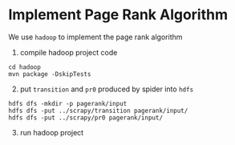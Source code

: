 # Implement Page Rank Algorithm

We use `hadoop` to implement the page rank algorithm

1. compile hadoop project code

```shell
cd hadoop
mvn package -DskipTests
```

2. put `transition` and `pr0` produced by spider into `hdfs`

```shell
hdfs dfs -mkdir -p pagerank/input
hdfs dfs -put ../scrapy/transition pagerank/input/
hdfs dfs -put ../scrapy/pr0 pagerank/input/
```

3. run hadoop project
